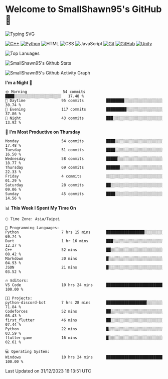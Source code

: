 # Welcome to SmallShawn95's GitHub 👋

![Typing SVG](https://readme-typing-svg.demolab.com/?lines=print("Hello,+world");cout+>>+"Hello,+world!";console.log("Hello,+world!")&center=true&size=22)

<!--
![GitHub User's Stars](https://img.shields.io/github/stars/smallshawn95?color=orange&label=Stars&labelColor=yellow)
![GitHub Followers](https://img.shields.io/github/followers/smallshawn95?color=orange&label=Followers&labelColor=FFDBAC)
-->

<!-- https://shields.io/, https://simpleicons.org/ -->
[![C++](https://img.shields.io/badge/-C++-00599C?style=flat-square&logo=cplusplus)](https://cplusplus.com/)
[![Python](https://img.shields.io/badge/-Python-3776AB?style=flat-square&logo=python&logoColor=ffffff)](https://www.python.org/)
![HTML](https://img.shields.io/badge/-HTML-E34F26?style=flat-square&logo=html5&logoColor=ffffff)
![CSS](https://img.shields.io/badge/-CSS-1572B6?style=flat-square&logo=css3)
![JavaScript](https://img.shields.io/badge/-JavaScript-F7DF1E?style=flat-square&logo=javascript&logoColor=ffffff)
[![Git](https://img.shields.io/badge/-Git-f05032?style=flat-square&logo=git&logoColor=ffffff)](https://git-scm.com/)
[![GitHub](https://img.shields.io/badge/-GitHub-181717?style=flat-square&logo=github)](https://github.com/)
[![Unity](https://img.shields.io/badge/-Unity-000000?style=flat-square&logo=unity)](https://unity.com/)

![Top Lanuages](https://github-readme-stats.vercel.app/api/top-langs/?username=smallshawn95&theme=holi&layout=donut&size_weight=0.5&count_weight=0.5&exclude_repo=smallshawn95.github.io)

![SmallShawn95's Github Stats](https://github-readme-stats.vercel.app/api?username=smallshawn95&theme=holi&show_icons=true)

![SmallShawn95's Github Activity Graph](https://github-readme-activity-graph.vercel.app/graph?username=smallshawn95&theme=tokyo-night)

<!-- ![SmallShawn95's WakaTime Stats](https://github-readme-stats.vercel.app/api/wakatime?username=smallshawn95) -->
<!-- ![Repositorie Card](https://github-readme-stats.vercel.app/api/pin/?username=smallshawn95&repo=Python-Discord-Bot-Course&theme=holi) -->
<!-- ![Repositorie Card](https://github-readme-stats.vercel.app/api/pin/?username=smallshawn95&repo=ZeroJudge-Code&theme=holi) -->

<!--START_SECTION:waka-->
**I'm a Night 🦉** 

```text
🌞 Morning                54 commits          ████░░░░░░░░░░░░░░░░░░░░░   17.48 % 
🌆 Daytime                95 commits          ████████░░░░░░░░░░░░░░░░░   30.74 % 
🌃 Evening                117 commits         █████████░░░░░░░░░░░░░░░░   37.86 % 
🌙 Night                  43 commits          ███░░░░░░░░░░░░░░░░░░░░░░   13.92 % 
```
📅 **I'm Most Productive on Thursday** 

```text
Monday                   54 commits          ████░░░░░░░░░░░░░░░░░░░░░   17.48 % 
Tuesday                  51 commits          ████░░░░░░░░░░░░░░░░░░░░░   16.50 % 
Wednesday                58 commits          █████░░░░░░░░░░░░░░░░░░░░   18.77 % 
Thursday                 69 commits          ██████░░░░░░░░░░░░░░░░░░░   22.33 % 
Friday                   4 commits           ░░░░░░░░░░░░░░░░░░░░░░░░░   01.29 % 
Saturday                 28 commits          ██░░░░░░░░░░░░░░░░░░░░░░░   09.06 % 
Sunday                   45 commits          ████░░░░░░░░░░░░░░░░░░░░░   14.56 % 
```


📊 **This Week I Spent My Time On** 

```text
🕑︎ Time Zone: Asia/Taipei

💬 Programming Languages: 
Python                   7 hrs 15 mins       █████████████████░░░░░░░░   69.74 % 
Dart                     1 hr 16 mins        ███░░░░░░░░░░░░░░░░░░░░░░   12.27 % 
C++                      52 mins             ██░░░░░░░░░░░░░░░░░░░░░░░   08.42 % 
Markdown                 30 mins             █░░░░░░░░░░░░░░░░░░░░░░░░   04.93 % 
JSON                     21 mins             █░░░░░░░░░░░░░░░░░░░░░░░░   03.52 % 

🔥 Editors: 
VS Code                  10 hrs 24 mins      █████████████████████████   100.00 % 

🐱‍💻 Projects: 
python-discord-bot       7 hrs 28 mins       ██████████████████░░░░░░░   71.84 % 
Codeforces               52 mins             ██░░░░░░░░░░░░░░░░░░░░░░░   08.43 % 
first_flutter            46 mins             ██░░░░░░░░░░░░░░░░░░░░░░░   07.44 % 
Python                   22 mins             █░░░░░░░░░░░░░░░░░░░░░░░░   03.59 % 
flutter-game             16 mins             █░░░░░░░░░░░░░░░░░░░░░░░░   02.61 % 

💻 Operating System: 
Windows                  10 hrs 24 mins      █████████████████████████   100.00 % 
```


 Last Updated on 31/12/2023 16:13:51 UTC
<!--END_SECTION:waka-->

<!--
**smallshawn95/smallshawn95** is a ✨ _special_ ✨ repository because its `README.md` (this file) appears on your GitHub profile.

- 🔭 I’m currently working on ...
- 🌱 I’m currently learning ...
- 👯 I’m looking to collaborate on ...
- 🤔 I’m looking for help with ...
- 💬 Ask me about ...
- 📫 How to reach me: ...
- 😄 Pronouns: ...
- ⚡ Fun fact: ...
-->
